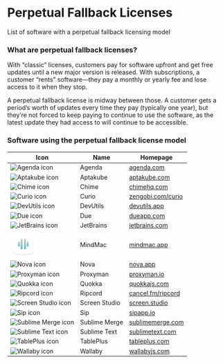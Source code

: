 # Perpetual Fallback Licenses

List of software with a perpetual fallback licensing model

### What are perpetual fallback licenses?

With “classic” licenses, customers pay for software upfront and get free updates until a new major version is released. With subscriptions, a customer “rents” software—they pay a monthly or yearly fee and lose access to it when they stop.

A perpetual fallback license is midway between those. A customer gets a period’s worth of updates every time they pay (typically one year), but they’re not forced to keep paying to continue to use the software, as the latest update they had access to will continue to be accessible.

### Software using the perpetual fallback license model

| Icon | Name | Homepage |
| ---- | ---- | -------- |
| <img src='./icons/Agenda.png' width='60' alt='Agenda icon'> | Agenda | [agenda.com](https://agenda.com/) |
| <img src='./icons/Aptakube.png' width='60' alt='Aptakube icon'> | Aptakube | [aptakube.com](https://aptakube.com/) |
| <img src='./icons/Chime.png' width='60' alt='Chime icon'> | Chime | [chimehq.com](https://chimehq.com/) |
| <img src='./icons/Curio.png' width='60' alt='Curio icon'> | Curio | [zengobi.com/curio](https://zengobi.com/curio/) |
| <img src='./icons/DevUtils.png' width='60' alt='DevUtils icon'> | DevUtils | [devutils.app](https://devutils.app/) |
| <img src='./icons/Due.png' width='60' alt='Due icon'> | Due | [dueapp.com](https://dueapp.com/) |
| <img src='./icons/JetBrains.png' width='60' alt='JetBrains icon'> | JetBrains | [jetbrains.com](https://jetbrains.com/) |
| <img src='./icons/MindMac.png' width='60' alt='MindMac icon'> | MindMac | [mindmac.app](https://mindmac.app/) |
| <img src='./icons/Nova.png' width='60' alt='Nova icon'> | Nova | [nova.app](https://nova.app/) |
| <img src='./icons/Proxyman.png' width='60' alt='Proxyman icon'> | Proxyman | [proxyman.io](https://proxyman.io/) |
| <img src='./icons/Quokka.png' width='60' alt='Quokka icon'> | Quokka | [quokkajs.com](https://quokkajs.com/) |
| <img src='./icons/Ripcord.png' width='60' alt='Ripcord icon'> | Ripcord | [cancel.fm/ripcord](https://cancel.fm/ripcord/) |
| <img src='./icons/Screen Studio.png' width='60' alt='Screen Studio icon'> | Screen Studio | [screen.studio](https://screen.studio/) |
| <img src='./icons/Sip.png' width='60' alt='Sip icon'> | Sip | [sipapp.io](https://sipapp.io/) |
| <img src='./icons/Sublime Merge.png' width='60' alt='Sublime Merge icon'> | Sublime Merge | [sublimemerge.com](https://sublimemerge.com/) |
| <img src='./icons/Sublime Text.png' width='60' alt='Sublime Text icon'> | Sublime Text | [sublimetext.com](https://sublimetext.com/) |
| <img src='./icons/TablePlus.png' width='60' alt='TablePlus icon'> | TablePlus | [tableplus.com](https://tableplus.com/) |
| <img src='./icons/Wallaby.png' width='60' alt='Wallaby icon'> | Wallaby | [wallabyjs.com](https://wallabyjs.com/) |
